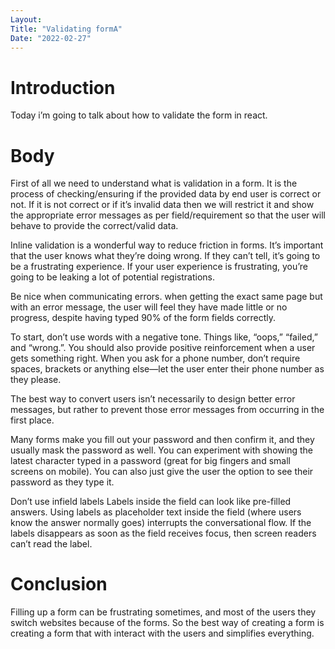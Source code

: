 ```yaml
---
Layout:
Title: "Validating formA"
Date: "2022-02-27"
---
```


# Introduction

Today i’m going to talk about how to validate the form in react.

# Body

First of all we need to understand what is validation in a form. It is the process of checking/ensuring if the provided data by end user is correct or not. If it is not correct or if it’s invalid data then we will restrict it and show the appropriate error messages as per field/requirement so that the user will behave to provide the correct/valid data.

Inline validation is a wonderful way to reduce friction in forms. It’s important that the user knows what they’re doing wrong. If they can’t tell, it’s going to be a frustrating experience. If your user experience is frustrating, you’re going to be leaking a lot of potential registrations.

Be nice when communicating errors. when getting the exact same page but with an error message, the user will feel they have made little or no progress, despite having typed 90% of the form fields correctly.

To start, don’t use words with a negative tone. Things like, “oops,” “failed,” and “wrong.”. You should also provide positive reinforcement when a user gets something right. When you ask for a phone number, don’t require spaces, brackets or anything else—let the user enter their phone number as they please.

The best way to convert users isn’t necessarily to design better error messages, but rather to prevent those error messages from occurring in the first place.

Many forms make you fill out your password and then confirm it, and they usually mask the password as well. You can experiment with showing the latest character typed in a password (great for big fingers and small screens on mobile). You can also just give the user the option to see their password as they type it.

Don’t use infield labels
Labels inside the field can look like pre-filled answers. Using labels as placeholder text inside the field (where users know the answer normally goes) interrupts the conversational flow. If the labels disappears as soon as the field receives focus, then screen readers can’t read the label.

# Conclusion

Filling up a form can be frustrating sometimes, and most of the users they switch websites because of the forms. So the best way of creating a form is creating a form that with interact with the users and simplifies everything.